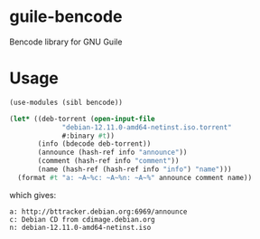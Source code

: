 # guile-bencode

Bencode library for GNU Guile

# Usage

```guile
(use-modules (sibl bencode))

(let* ((deb-torrent (open-input-file
		     "debian-12.11.0-amd64-netinst.iso.torrent"
		     #:binary #t))
       (info (bdecode deb-torrent))
       (announce (hash-ref info "announce"))
       (comment (hash-ref info "comment"))
       (name (hash-ref (hash-ref info "info") "name")))
  (format #t "a: ~A~%c: ~A~%n: ~A~%" announce comment name))

```
which gives:
```
a: http://bttracker.debian.org:6969/announce
c: Debian CD from cdimage.debian.org
n: debian-12.11.0-amd64-netinst.iso
```
